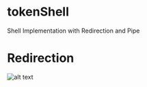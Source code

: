 # tokenShell
 Shell Implementation with Redirection and Pipe 

# Redirection

![alt text](https://github.com/mykyusuf/Ball-on-Plate-with-openCv/blob/master/BallOnPlate/OpenCv/gif.gif?raw=true )
